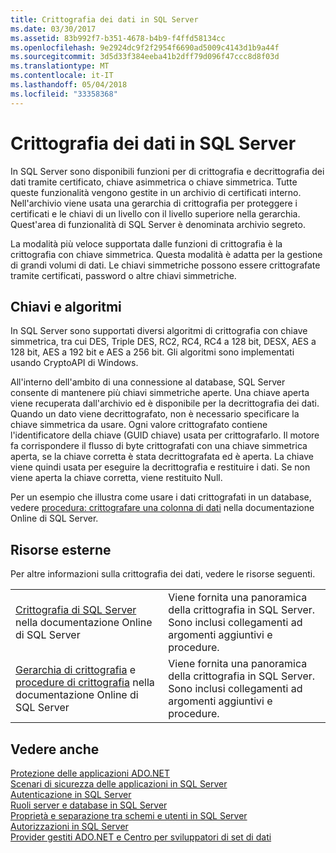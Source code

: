 ```yaml
---
title: Crittografia dei dati in SQL Server
ms.date: 03/30/2017
ms.assetid: 83b992f7-b351-4678-b4b9-f4ffd58134cc
ms.openlocfilehash: 9e2924dc9f2f2954f6690ad5009c4143d1b9a44f
ms.sourcegitcommit: 3d5d33f384eeba41b2dff79d096f47ccc8d8f03d
ms.translationtype: MT
ms.contentlocale: it-IT
ms.lasthandoff: 05/04/2018
ms.locfileid: "33358368"
---
```

# <a name="data-encryption-in-sql-server"></a>Crittografia dei dati in SQL Server
In SQL Server sono disponibili funzioni per di crittografia e decrittografia dei dati tramite certificato, chiave asimmetrica o chiave simmetrica. Tutte queste funzionalità vengono gestite in un archivio di certificati interno. Nell'archivio viene usata una gerarchia di crittografia per proteggere i certificati e le chiavi di un livello con il livello superiore nella gerarchia. Quest'area di funzionalità di SQL Server è denominata archivio segreto.  
  
 La modalità più veloce supportata dalle funzioni di crittografia è la crittografia con chiave simmetrica. Questa modalità è adatta per la gestione di grandi volumi di dati. Le chiavi simmetriche possono essere crittografate tramite certificati, password o altre chiavi simmetriche.  
  
## <a name="keys-and-algorithms"></a>Chiavi e algoritmi  
 In SQL Server sono supportati diversi algoritmi di crittografia con chiave simmetrica, tra cui DES, Triple DES, RC2, RC4, RC4 a 128 bit, DESX, AES a 128 bit, AES a 192 bit e AES a 256 bit. Gli algoritmi sono implementati usando CryptoAPI di Windows.  
  
 All'interno dell'ambito di una connessione al database, SQL Server consente di mantenere più chiavi simmetriche aperte. Una chiave aperta viene recuperata dall'archivio ed è disponibile per la decrittografia dei dati. Quando un dato viene decrittografato, non è necessario specificare la chiave simmetrica da usare. Ogni valore crittografato contiene l'identificatore della chiave (GUID chiave) usata per crittografarlo. Il motore fa corrispondere il flusso di byte crittografati con una chiave simmetrica aperta, se la chiave corretta è stata decrittografata ed è aperta. La chiave viene quindi usata per eseguire la decrittografia e restituire i dati. Se non viene aperta la chiave corretta, viene restituito Null.  
  
 Per un esempio che illustra come usare i dati crittografati in un database, vedere [procedura: crittografare una colonna di dati](http://go.microsoft.com/fwlink/?LinkID=128559) nella documentazione Online di SQL Server.  
  
## <a name="external-resources"></a>Risorse esterne  
 Per altre informazioni sulla crittografia dei dati, vedere le risorse seguenti.  
  
|||  
|-|-|  
|[Crittografia di SQL Server](http://msdn.microsoft.com/library/bb510663.aspx) nella documentazione Online di SQL Server|Viene fornita una panoramica della crittografia in SQL Server. Sono inclusi collegamenti ad argomenti aggiuntivi e procedure.|  
|[Gerarchia di crittografia](http://msdn.microsoft.com/library/ms189586.aspx) e [procedure di crittografia](http://msdn.microsoft.com/library/aa337557.aspx) nella documentazione Online di SQL Server|Viene fornita una panoramica della crittografia in SQL Server. Sono inclusi collegamenti ad argomenti aggiuntivi e procedure.|  
  
## <a name="see-also"></a>Vedere anche  
 [Protezione delle applicazioni ADO.NET](../../../../../docs/framework/data/adonet/securing-ado-net-applications.md)  
 [Scenari di sicurezza delle applicazioni in SQL Server](../../../../../docs/framework/data/adonet/sql/application-security-scenarios-in-sql-server.md)  
 [Autenticazione in SQL Server](../../../../../docs/framework/data/adonet/sql/authentication-in-sql-server.md)  
 [Ruoli server e database in SQL Server](../../../../../docs/framework/data/adonet/sql/server-and-database-roles-in-sql-server.md)  
 [Proprietà e separazione tra schemi e utenti in SQL Server](../../../../../docs/framework/data/adonet/sql/ownership-and-user-schema-separation-in-sql-server.md)  
 [Autorizzazioni in SQL Server](../../../../../docs/framework/data/adonet/sql/authorization-and-permissions-in-sql-server.md)  
 [Provider gestiti ADO.NET e Centro per sviluppatori di set di dati](http://go.microsoft.com/fwlink/?LinkId=217917)

